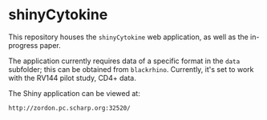 shinyCytokine
=============

This repository houses the `shinyCytokine` web application, as well as the
in-progress paper.

The application currently requires data of a specific
format in the `data` subfolder; this can be obtained from `blackrhino`.
Currently, it's set to work with the RV144 pilot study, CD4+ data.

The Shiny application can be viewed at:

    http://zordon.pc.scharp.org:32520/

